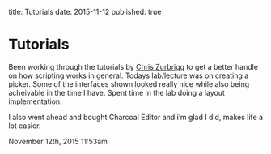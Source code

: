 title: Tutorials
date: 2015-11-12
published: true

<h1>Tutorials</h1>
<p>Been working through the tutorials by <a href="http://zurbrigg.com/maya-python/category/beginning-python-for-maya">Chris Zurbrigg</a> to get a better handle on how scripting works in general. Todays lab/lecture was on creating a picker. Some of the interfaces shown looked really nice while also being acheivable in the time I have. Spent time in the lab doing a layout implementation.</p>

<p>I also went ahead and bought Charcoal Editor and i&rsquo;m glad I did, makes life a lot easier.</p>

<div id="footer">
<span id="timestamp"> November 12th, 2015 11:53am </span>
</div>